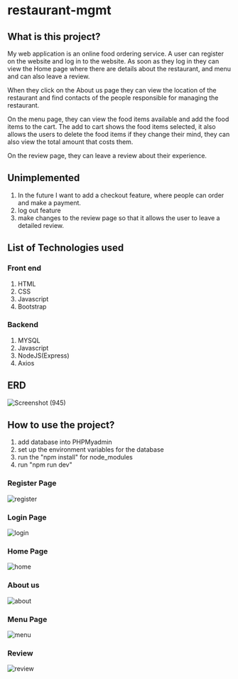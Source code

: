 # restaurant-mgmt

## What is this project?

My web application is an online food ordering service. A user can register on the website and log in to the website.
As soon as they log in they can view the Home page where there are details about the restaurant, and menu and can also leave a review.

When they click on the About us page they can view the location of the restaurant and find contacts of the people responsible for managing the restaurant.

On the menu page, they can view the food items available and add the food items to the cart. The add to cart shows the food items selected, it also allows the users to delete the food items if they change their mind, they can also view the total amount that costs them.

On the review page, they can leave a review about their experience.

## Unimplemented

1. In the future I want to add a checkout feature, where people can order and make a payment.
2. log out feature 
3. make changes to the review page so that it allows the user to leave a detailed review.

## List of Technologies used

### Front end
1. HTML
2. CSS
3. Javascript
4. Bootstrap

### Backend
1. MYSQL
2. Javascript
3. NodeJS(Express)
4. Axios

## ERD 
![Screenshot (945)](https://user-images.githubusercontent.com/103955756/168952656-77369357-6032-4ec7-8ab3-db73c743d4a6.png)

## How to use the project?
1. add database into PHPMyadmin
2. set up the environment variables for the database
3. run the "npm install" for node_modules
4. run "npm run dev"

### Register Page

![register](https://user-images.githubusercontent.com/103955756/168896472-ac29ef1a-998c-444c-8b74-a144f6a2a00a.png)

### Login Page

![login](https://user-images.githubusercontent.com/103955756/168896550-c641802a-b675-49b1-96cf-2d53563b9164.png)

### Home Page

![home](https://user-images.githubusercontent.com/103955756/168896608-4166a75c-3edc-44fb-923f-2662e33ad6ea.png)

### About us

![about](https://user-images.githubusercontent.com/103955756/168897307-7538671f-525e-403b-affa-1ee62ca1f832.png)

### Menu Page

![menu](https://user-images.githubusercontent.com/103955756/168896665-39961c77-d13e-42a6-af33-6629cb9c7e9a.png)

### Review 

![review](https://user-images.githubusercontent.com/103955756/168896720-3bb72498-59af-428c-890c-fc17ac2cd096.png)






